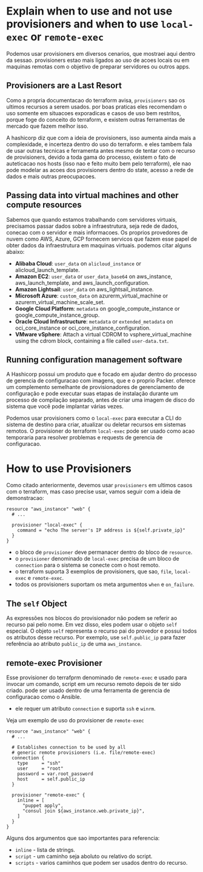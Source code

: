# Explain when to use and not use provisioners and when to use `local-exec` or `remote-exec`
Podemos usar provisioners em diversos cenarios, que mostraei aqui dentro da sessao. provisioners estao mais ligados ao uso de acoes locais ou em maquinas remotas com o objetivo de preparar servidores ou outros apps.

## Provisioners are a Last Resort
Como a propria documentacao do terraform avisa, `provisioners` sao os ultimos recursos a serem usados. por boas praticas eles recomendam o uso somente em situacoes exporadicas e casos de uso bem restritos, porque foge do conceito do terraform, e existem outras ferramentas de mercado que fazem melhor isso.

A hashicorp diz que com a ideia de provisioners, isso aumenta ainda mais a complexidade, e incerteza dentro do uso do terraform. e eles tambem fala de usar outras tecnicas e ferramenta antes mesmo de tentar com o recurso de provisioners, devido a toda gama do processo, existem o fato de auteticacao nos hosts (isso nao e feito muito bem pelo terraform), ele nao pode modelar as acoes dos provisioners dentro do state, acesso a rede de dados e mais outras preocupacoes.

## Passing data into virtual machines and other compute resources
Sabemos que quando estamos trabalhando com servidores virtuais, precisamos passar dados sobre a infraestrutura, seja rede de dados, conecao com o servidor e mais informacoes. Os proprios provedores de nuvem como AWS, Azure, GCP fornecem servicos que fazem esse papel de obter dados da infraestrutura em maquinas virtuais. podemos citar alguns abaixo:

- **Alibaba Cloud**: `user_data` on `alicloud_instance` or alicloud_launch_template.
- **Amazon EC2**: `user_data` or `user_data_base64` on aws_instance, aws_launch_template, and aws_launch_configuration.
- **Amazon Lightsail**: `user_data` on aws_lightsail_instance.
- **Microsoft Azure**: `custom_data` on azurerm_virtual_machine or azurerm_virtual_machine_scale_set.
- **Google Cloud Platform**: `metadata` on google_compute_instance or google_compute_instance_group.
- **Oracle Cloud Infrastructure**: `metadata` or `extended_metadata` on oci_core_instance or oci_core_instance_configuration.
- **VMware vSphere**: Attach a virtual CDROM to vsphere_virtual_machine using the cdrom block, containing a file called `user-data.txt`.

## Running configuration management software
A Hashicorp possui um produto que e focado em ajudar dentro do processo de gerencia de configuracao com imagens, que e o proprio Packer. oferece um complemento semelhante de provisionadores de gerenciamento de configuração e pode executar suas etapas de instalação durante um processo de compilação separado, antes de criar uma imagem de disco do sistema que você pode implantar várias vezes.

Podemos usar provisioners como o `local-exec` para executar a CLI do sistema de destino para criar, atualizar ou deletar recursos em sistemas remotos. O provisioner do terraform `local-exec` pode ser usado como acao temporaria para resolver problemas e requests de gerencia de configuracao.

# How to use Provisioners
Como citado anteriormente, devemos usar `provisioners` em ultimos casos com o terraform, mas caso precise usar, vamos seguir com a ideia de demonstracao:

```hcl
resource "aws_instance" "web" {
  # ...

  provisioner "local-exec" {
    command = "echo The server's IP address is ${self.private_ip}"
  }
}
```

- o bloco de `provisioner` deve permanacer dentro do bloco de `resource`.
- o `provisioner` denominado de `local-exec` precisa de um bloco de `connection` para o sistema se conecte com o host remoto.
- o terraform suporta 3 exemplos de provisioners, que sao, `file`, `local-exec` e `remote-exec`.
- todos os provisioners suportam os meta argumentos `when` e `on_failure`.

## The `self` Object
As expressões nos blocos do provisionador não podem se referir ao recurso pai pelo nome. Em vez disso, eles podem usar o objeto `self` especial. O objeto `self` representa o recurso pai do provedor e possui todos os atributos desse recurso. Por exemplo, use `self.public_ip` para fazer referência ao atributo `public_ip` de uma `aws_instance`.

## remote-exec Provisioner
Esse provisioner do terrafprm denominado de `remote-exec` e usado para invocar um comando, script em um recurso remoto depois de ter sido criado. pode ser usado dentro de uma ferramenta de gerencia de configuracao como o Ansible.

- ele requer um atributo `connection` e suporta `ssh` e `winrm`.

Veja um exemplo de uso do provisioner de `remote-exec`

```hcl
resource "aws_instance" "web" {
  # ...

  # Establishes connection to be used by all
  # generic remote provisioners (i.e. file/remote-exec)
  connection {
    type     = "ssh"
    user     = "root"
    password = var.root_password
    host     = self.public_ip
  }

  provisioner "remote-exec" {
    inline = [
      "puppet apply",
      "consul join ${aws_instance.web.private_ip}",
    ]
  }
}
```

Alguns dos argumentos que sao importantes para referencia:

- `inline` - lista de strings.
- `script` - um caminho seja aboluto ou relativo do script.
- `scripts` - varios caminhos que podem ser usados dentro do recurso.